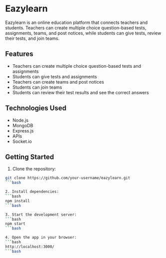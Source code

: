 # Eazylearn

Eazylearn is an online education platform that connects teachers and students. Teachers can create multiple choice question-based tests, assignments, teams, and post notices, while students can give tests, review their tests, and join teams.

## Features
- Teachers can create multiple choice question-based tests and assignments
- Students can give tests and assignments
- Teachers can create teams and post notices
- Students can join teams
- Students can review their test results and see the correct answers

## Technologies Used
- Node.js
- MongoDB
- Express.js
- APIs
- Socket.io

## Getting Started
1. Clone the repository:
```bash
git clone https://github.com/your-username/eazylearn.git
```bash

2. Install dependencies:
```bash
npm install
```bash

3. Start the development server:
```bash
npm start
```bash

4. Open the app in your browser:
```bash
http://localhost:3000/
```bash
